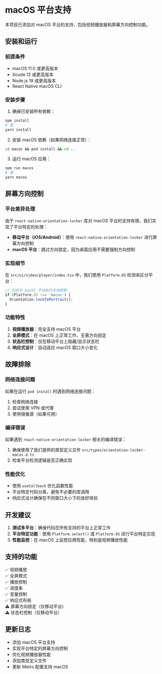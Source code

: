 # macOS 平台支持

本项目已添加对 macOS 平台的支持，包括视频播放器和屏幕方向控制功能。

## 安装和运行

### 前提条件
- macOS 11.0 或更高版本
- Xcode 12 或更高版本
- Node.js 18 或更高版本
- React Native macOS CLI

### 安装步骤

1. 确保已安装所有依赖：
```bash
npm install
# 或
yarn install
```

2. 安装 macOS 依赖（如果网络连接正常）：
```bash
cd macos && pod install && cd ..
```

3. 运行 macOS 应用：
```bash
npm run macos
# 或
yarn macos
```

## 屏幕方向控制

### 平台差异处理

由于 `react-native-orientation-locker` 库对 macOS 平台的支持有限，我们实现了平台特定的处理：

- **移动平台（iOS/Android）**：使用 `react-native-orientation-locker` 进行屏幕方向控制
- **macOS 平台**：跳过方向锁定，因为桌面应用不需要强制方向控制

### 实现细节

在 `src/ui/video/player/index.tsx` 中，我们使用 `Platform.OS` 检测来区分平台：

```typescript
// 仅在非 macOS 平台执行方向控制
if (Platform.OS !== 'macos') {
  Orientation.lockToPortrait();
}
```

### 功能特性

1. **视频播放器**：完全支持 macOS 平台
2. **全屏模式**：在 macOS 上正常工作，无需方向锁定
3. **状态栏控制**：仅在移动平台上隐藏/显示状态栏
4. **响应式设计**：自动适应 macOS 窗口大小变化

## 故障排除

### 网络连接问题

如果在运行 `pod install` 时遇到网络连接问题：

1. 检查网络连接
2. 尝试使用 VPN 或代理
3. 使用镜像源（如果可用）

### 编译错误

如果遇到 `react-native-orientation-locker` 相关的编译错误：

1. 确保使用了我们提供的类型定义文件 `src/types/orientation-locker-macos.d.ts`
2. 检查平台检测逻辑是否正确实现

### 性能优化

- 使用 `useCallback` 优化函数性能
- 平台特定代码分离，避免不必要的库调用
- 响应式设计确保在不同窗口大小下的良好体验

## 开发建议

1. **测试多平台**：确保代码在所有支持的平台上正常工作
2. **平台特定功能**：使用 `Platform.select()` 或 `Platform.OS` 进行平台特定实现
3. **性能监控**：在 macOS 上监控应用性能，特别是视频播放性能

## 支持的功能

✅ 视频播放  
✅ 全屏模式  
✅ 播放控制  
✅ 进度条  
✅ 音量控制  
✅ 响应式布局  
⚠️ 屏幕方向锁定（仅移动平台）  
⚠️ 状态栏控制（仅移动平台）  

## 更新日志

- 添加 macOS 平台支持
- 实现平台特定的屏幕方向控制
- 优化视频播放器性能
- 添加类型定义文件
- 更新 Metro 配置支持 macOS